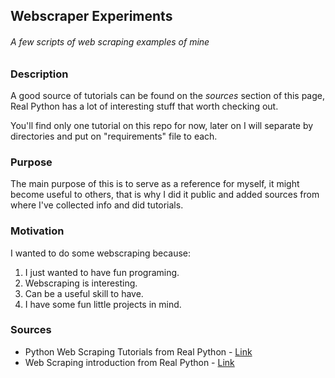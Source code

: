 ## Webscraper Experiments
###### A few scripts of web scraping examples of mine

### Description
A good source of tutorials can be found on the *sources* section of this page, Real Python has a lot
of interesting stuff that worth checking out.

You'll find only one tutorial on this repo for now, later on I will separate by directories and
put on "requirements" file to each.

### Purpose
The main purpose of this is to serve as a reference for myself, it might become useful to others,
that is why I did it public and added sources from where I've collected info and did tutorials.

### Motivation
I wanted to do some webscraping because:
1. I just wanted to have fun programing.
2. Webscraping is interesting.
3. Can be a useful skill to have.
4. I have some fun little projects in mind.


### Sources
 - Python Web Scraping Tutorials from Real Python - [Link](https://realpython.com/tutorials/web-scraping/)
 - Web Scraping introduction from Real Python - [Link](https://realpython.com/python-web-scraping-practical-introduction/)